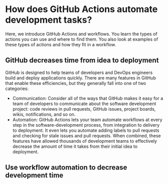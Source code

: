 # How does GitHub Actions automate development tasks?
Here, we introduce GitHub Actions and workflows. You learn the types of actions you can use and where to find them. You also look at examples of these types of actions and how they fit in a workflow.
## GitHub decreases time from idea to deployment
GitHub is designed to help teams of developers and DevOps engineers build and deploy applications quickly. There are many features in GitHub that enable these efficiencies, but they generally fall into one of two categories:
- Communication: Consider all of the ways that GitHub makes it easy for a team of developers to communicate about the software development project: code reviews in pull requests, GitHub issues, project boards, wikis, notifications, and so on.
- Automation: GitHub Actions lets your team automate workflows at every step in the software-development process, from integration to delivery to deployment. It even lets you automate adding labels to pull requests and checking for stale issues and pull requests.
When combined, these features have allowed thousands of development teams to effectively decrease the amount of time it takes from their initial idea to deployment.
## Use workflow automation to decrease development time
